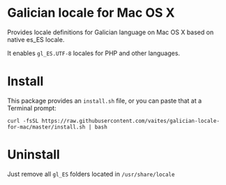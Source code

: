 Galician locale for Mac OS X
============================

Provides locale definitions for Galician language on Mac OS X based on native es_ES locale.

It enables `gl_ES.UTF-8` locales for PHP and other languages.

Install
=======

This package provides an `install.sh` file, or you can paste that at a Terminal prompt:

    curl -fsSL https://raw.githubusercontent.com/vaites/galician-locale-for-mac/master/install.sh | bash

Uninstall
=========

Just remove all `gl_ES` folders located in `/usr/share/locale`
